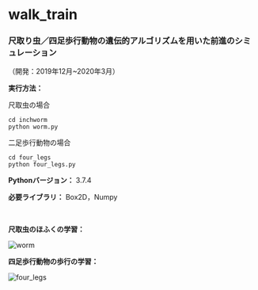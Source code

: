 # walk_train
### 尺取り虫／四足歩行動物の遺伝的アルゴリズムを用いた前進のシミュレーション
（開発：2019年12月~2020年3月）

**実行方法：**

尺取虫の場合
```
cd inchworm
python worm.py
```

二足歩行動物の場合
```
cd four_legs
python four_legs.py
```

**Pythonバージョン：** 3.7.4 

**必要ライブラリ：** Box2D，Numpy

<br>

**尺取虫のほふくの学習：**

![worm](https://user-images.githubusercontent.com/65155191/172369354-a4c8aca6-1b93-475c-9712-6edc7c2f1101.gif)

**四足歩行動物の歩行の学習：**

![four_legs](https://user-images.githubusercontent.com/65155191/172367073-aa3a5338-456a-43eb-8906-c83c87505085.gif)

